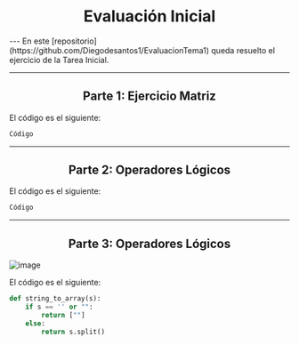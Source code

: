 <h1 align="center">Evaluación Inicial</h1>
---
En este [repositorio](https://github.com/Diegodesantos1/EvaluacionTema1) queda resuelto el ejercicio de la Tarea Inicial.

***

<h2 align="center">Parte 1: Ejercicio Matriz</h2>

El código es el siguiente:
```python
Código
```

***

<h2 align="center">Parte 2: Operadores Lógicos</h2>

El código es el siguiente:
```python
Código
```

***

<h2 align="center">Parte 3: Operadores Lógicos</h2>

![image](https://user-images.githubusercontent.com/91721855/191952640-9c135519-1de9-4974-ab6a-c4cad2295c76.png)


El código es el siguiente:
```python
def string_to_array(s):
    if s == '' or "":
        return [""]
    else:
        return s.split()
```
